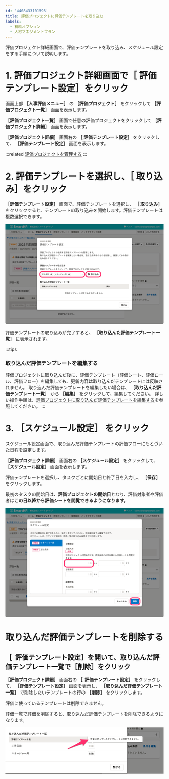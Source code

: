 ```yaml
---
id: '4408433101593'
title: 評価プロジェクトに評価テンプレートを取り込む
labels:
  - 有料オプション
  - 人材マネジメントプラン
---
```

評価プロジェクト詳細画面で、評価テンプレートを取り込み、スケジュール設定をする手順について説明します。

# 1\. 評価プロジェクト詳細画面で［ 評価テンプレート設定］をクリック

画面上部 **［人事評価メニュー］** の **［評価プロジェクト］** をクリックして **［評価プロジェクト一覧］** 画面を表示します。

 **［評価プロジェクト一覧］** 画面で任意の評価プロジェクトをクリックして **［評価プロジェクト詳細］** 画面を表示します。

 **［評価プロジェクト詳細］** 画面右の **［ 評価テンプレート設定］** をクリックして、 **［評価テンプレート設定］** 画面を表示します。

:::related
[評価プロジェクトを管理する](https://knowledge.smarthr.jp/hc/ja/articles/4407126854553)
:::

# 2\. 評価テンプレートを選択し、［ 取り込み］をクリック

 **［評価テンプレート設定］** 画面で、評価テンプレートを選択し、 **［ 取り込み］** をクリックすると、テンプレートの取り込みを開始します。評価テンプレートは複数選択できます。

![select_template.png](./select_template.png)

評価テンプレートの取り込みが完了すると、 **［取り込んた評価テンプレート一覧］** に表示されます。

:::tips
### 取り込んだ評価テンプレートを編集する
評価プロジェクトに取り込んだ後に、評価テンプレート（評価シート、評価ロール、評価フロー）を編集しても、更新内容は取り込んだテンプレートには反映されません。
取り込んだ評価テンプレートを編集したい場合は、 **［取り込んだ評価テンプレート一覧］** から **［編集］** をクリックして、編集してください。
詳しい操作手順は、[評価プロジェクトに取り込んだ評価テンプレートを編集する](https://knowledge.smarthr.jp/hc/ja/articles/4407403708697)を参照してください。
:::

# 3\. ［スケジュール設定］ をクリック

スケジュール設定画面で、取り込んだ評価テンプレートの評価フローにもとづいた日程を設定します。

 **［評価プロジェクト詳細］** 画面右の **［スケジュール設定］** をクリックして、 **［スケジュール設定］** 画面を表示します。

評価テンプレートを選択し、タスクごとに開始日と終了日を入力し、 **［保存］** をクリックします。

最初のタスクの開始日は、**評価プロジェクトの開始日**となり、評価対象者や評価者は**この日以降から評価シートを閲覧できるようになります。**

![schedule.png](./schedule.png)

# 取り込んだ評価テンプレートを削除する

## ［  評価テンプレート設定］を開いて、取り込んだ評価テンプレート一覧で［削除］をクリック

 **［評価プロジェクト詳細］** 画面右の **［  評価テンプレート設定］** をクリックして、 **［評価テンプレート設定］** 画面を表示し、 **［取り込んだ評価テンプレート一覧］** で削除したいテンプレートの行の **［削除］** をクリックします。

評価に使っているテンプレートは削除できません。

評価一覧で評価を削除すると、取り込んだ評価テンプレートを削除できるようになります。

![disable_to_delete.png](./disable_to_delete.png)

